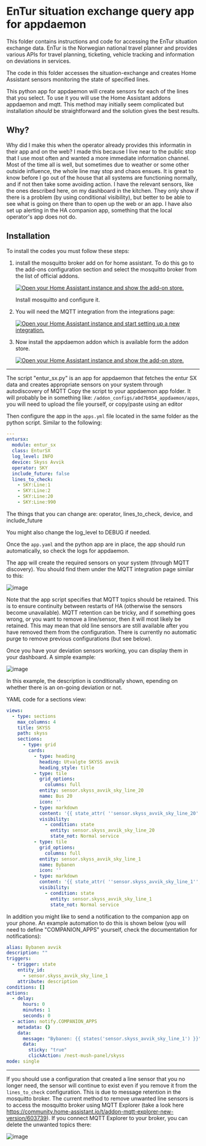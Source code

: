 # EnTur situation exchange query app for appdaemon

This folder contains instructions and code for accessing the EnTur situation exchange data. EnTur is the Norwegian
national travel planner and provides various APIs for travel planning, ticketing, vehicle tracking and 
information on deviations in services.

The code in this folder accesses the situation-exchange and creates Home Assistant sensors monitoring the state of specified lines.

This python app for appdaemon will create sensors for each of the lines that you select. 
To use it you will use the Home Assistant addons appdaemon and mqtt. This method may initially seem 
complicated but installation *should* be straightforward and the solution gives the best results.

## Why?

Why did I make this when the operator already provides this informatin in their app and on the web? I made this 
because I live near to the public stop that I use most often and wanted a more immediate information channel. Most of the time all is well, but sometimes
due to weather or some other outside influence, the whole line may stop and chaos ensues. It is great to 
know before I go out of the house that all systems are functioning normally, and if not then take some
avoiding action. I have the relevant sensors, like the ones described here, on my dashboard in the kitchen. They only show if there is
a problem (by using conditional visibility), but better to be able to see what is going on there than to open up the web or an app. 
I have also set up alerting in the HA companion app, something that 
the local operator's app does not do.

## Installation

To install the codes you must follow these steps:

1. install the mosquitto broker add on for home assistant. To do this go to the add-ons configuration section and select the mosquitto broker from the list of official addons.

   [![Open your Home Assistant instance and show the add-on store.](https://my.home-assistant.io/badges/supervisor_store.svg)](https://my.home-assistant.io/redirect/supervisor_store/)

   Install mosquitto and configure it.

1. You will need the MQTT integration from the integrations page:
   
   [![Open your Home Assistant instance and start setting up a new integration.](https://my.home-assistant.io/badges/config_flow_start.svg)](https://my.home-assistant.io/redirect/config_flow_start/?domain=mqtt)

1. Now install the appdaemon addon which is available form the addon store.

   [![Open your Home Assistant instance and show the add-on store.](https://my.home-assistant.io/badges/supervisor_store.svg)](https://my.home-assistant.io/redirect/supervisor_store/)

-----------------------------
The script "entur_sx.py" is an app for appdaemon that fetches the entur SX data and creates appropriate sensors on your system through autodiscovery of MQTT
Copy the script to your appdaemon app folder. It will probably be in something like: ```/addon_configs/a0d7b954_appdaemon/apps```, you will need 
to upload the file yourself, or copy/paste using an editor

Then configure the app in the ```apps.yml``` file located in the same folder as the python script. Similar to the following:

```yaml
---
entursx:
  module: entur_sx
  class: EnturSX
  log_level: INFO
  device: Skyss Avvik
  operator: SKY
  include_future: false
  lines_to_check:
    - SKY:Line:1
    - SKY:Line:2
    - SKY:Line:20
    - SKY:Line:990
```

The things that you can change are: operator, lines_to_check, device, and include_future

You might also change the log_level to DEBUG if needed.

Once the ```app.yaml``` and the python app are in place, the app should run automatically, so check the logs for appdaemon.

The app will create the required sensors on your system (through MQTT discovery). You should find them
under the MQTT integration page similar to this:

![image](https://github.com/user-attachments/assets/356eb486-38de-40bd-ab11-5d9eb3e1dea0)

Note that the app script specifies that MQTT topics should be retained. This is to ensure continuity between restarts
of HA (otherwise the sensors become unavailable). MQTT retention can be tricky, and if something goes wrong, or you want to remove a line/sensor, then 
it will most likely be retained. This may mean that old line sensors are still available after you have 
removed them from the configuration. There is currently no automatic purge to remove previous configurations (but see below).

Once you have your deviation sensors working, you can display them in your dashboard. A simple example:

![image](https://github.com/user-attachments/assets/27f9ddef-6c2a-4432-bdb1-5c0c280de0b7)

In this example, the description is conditionally shown, epending on whether there is an on-going deviation or not.

YAML code for a sections view:
```yaml
views:
  - type: sections
    max_columns: 4
    title: SKYSS
    path: skyss
    sections:
      - type: grid
        cards:
          - type: heading
            heading: Utvalgte SKYSS avvik
            heading_style: title
          - type: tile
            grid_options:
              columns: full
            entity: sensor.skyss_avvik_sky_line_20
            name: Bus 20
            icon: ''
          - type: markdown
            content: '{{ state_attr( ''sensor.skyss_avvik_sky_line_20'', ''description'') }}'
            visibility:
              - condition: state
                entity: sensor.skyss_avvik_sky_line_20
                state_not: Normal service
          - type: tile
            grid_options:
              columns: full
            entity: sensor.skyss_avvik_sky_line_1
            name: Bybanen
            icon: ''
          - type: markdown
            content: '{{ state_attr( ''sensor.skyss_avvik_sky_line_1'', ''description'') }}'
            visibility:
              - condition: state
                entity: sensor.skyss_avvik_sky_line_1
                state_not: Normal service
```

In addition you might like to send a notification to the companion app on your phone. An example 
automation to do this is shown below (you will need to define "COMPANION_APPS" yourself, check the documentation for notifications):

```yaml
alias: Bybanen avvik
description: ""
triggers:
  - trigger: state
    entity_id:
      - sensor.skyss_avvik_sky_line_1
    attribute: description
conditions: []
actions:
  - delay:
      hours: 0
      minutes: 1
      seconds: 0
  - action: notify.COMPANION_APPS
    metadata: {}
    data:
      message: "Bybanen: {{ states('sensor.skyss_avvik_sky_line_1') }}"
      data:
        sticky: "true"
        clickAction: /nest-mush-panel/skyss
mode: single
```
--------------------------------------------------------
If you should use a configuration that created a line sensor that you no longer need, the sensor will continue to exist even if you remove it from the ```lines_to_check``` configuration. This is due to
message retention in the mosquitto broker. The current method to remove unwanted line sensors is to access the mosquitto broker using MQTT Explorer (take a look here https://community.home-assistant.io/t/addon-mqtt-explorer-new-version/603739). If you connect MQTT Explorer to your broker, you can delete the unwanted topics there:

![image](https://github.com/user-attachments/assets/b0f9e176-149b-41f1-9038-f2b5f30b3bec)



